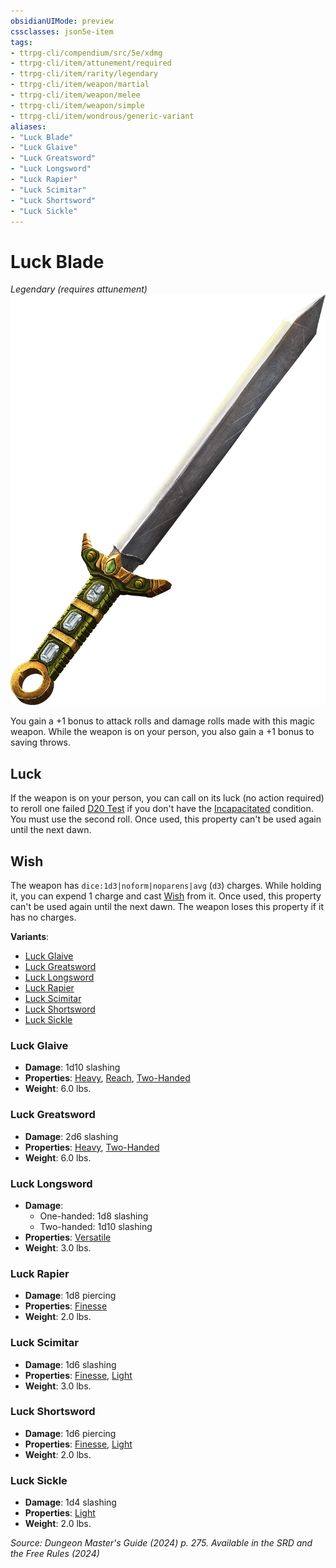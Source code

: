 ```yaml
---
obsidianUIMode: preview
cssclasses: json5e-item
tags:
- ttrpg-cli/compendium/src/5e/xdmg
- ttrpg-cli/item/attunement/required
- ttrpg-cli/item/rarity/legendary
- ttrpg-cli/item/weapon/martial
- ttrpg-cli/item/weapon/melee
- ttrpg-cli/item/weapon/simple
- ttrpg-cli/item/wondrous/generic-variant
aliases: 
- "Luck Blade"
- "Luck Glaive"
- "Luck Greatsword"
- "Luck Longsword"
- "Luck Rapier"
- "Luck Scimitar"
- "Luck Shortsword"
- "Luck Sickle"
---
```

# Luck Blade
*Legendary (requires attunement)*  
![](Інструменти%20ДМ/CLI/items/img/luck-blade.webp#right)


You gain a +1 bonus to attack rolls and damage rolls made with this magic weapon. While the weapon is on your person, you also gain a +1 bonus to saving throws.

## Luck

If the weapon is on your person, you can call on its luck (no action required) to reroll one failed [D20 Test](Інструменти%20ДМ/CLI/rules/variant-rules/d20-test-xphb.md) if you don't have the [Incapacitated](Інструменти%20ДМ/CLI/rules/conditions.md#Incapacitated) condition. You must use the second roll. Once used, this property can't be used again until the next dawn.

## Wish

The weapon has `dice:1d3|noform|noparens|avg` (`d3`) charges. While holding it, you can expend 1 charge and cast [Wish](Інструменти%20ДМ/CLI/spells/wish-xphb.md) from it. Once used, this property can't be used again until the next dawn. The weapon loses this property if it has no charges.

**Variants**:
- [Luck Glaive](#Luck%20Glaive)
- [Luck Greatsword](#Luck%20Greatsword)
- [Luck Longsword](#Luck%20Longsword)
- [Luck Rapier](#Luck%20Rapier)
- [Luck Scimitar](#Luck%20Scimitar)
- [Luck Shortsword](#Luck%20Shortsword)
- [Luck Sickle](#Luck%20Sickle)

### Luck Glaive

- **Damage**: 1d10 slashing
- **Properties**: [Heavy](Інструменти%20ДМ/CLI/rules/item-properties.md#Heavy), [Reach](Інструменти%20ДМ/CLI/rules/item-properties.md#Reach), [Two-Handed](Інструменти%20ДМ/CLI/rules/item-properties.md#Two-Handed)
- **Weight**: 6.0 lbs.

### Luck Greatsword

- **Damage**: 2d6 slashing
- **Properties**: [Heavy](Інструменти%20ДМ/CLI/rules/item-properties.md#Heavy), [Two-Handed](Інструменти%20ДМ/CLI/rules/item-properties.md#Two-Handed)
- **Weight**: 6.0 lbs.

### Luck Longsword

- **Damage**:
  - One-handed: 1d8 slashing
  - Two-handed: 1d10 slashing
- **Properties**: [Versatile](Інструменти%20ДМ/CLI/rules/item-properties.md#Versatile)
- **Weight**: 3.0 lbs.

### Luck Rapier

- **Damage**: 1d8 piercing
- **Properties**: [Finesse](Інструменти%20ДМ/CLI/rules/item-properties.md#Finesse)
- **Weight**: 2.0 lbs.

### Luck Scimitar

- **Damage**: 1d6 slashing
- **Properties**: [Finesse](Інструменти%20ДМ/CLI/rules/item-properties.md#Finesse), [Light](Інструменти%20ДМ/CLI/rules/item-properties.md#Light)
- **Weight**: 3.0 lbs.

### Luck Shortsword

- **Damage**: 1d6 piercing
- **Properties**: [Finesse](Інструменти%20ДМ/CLI/rules/item-properties.md#Finesse), [Light](Інструменти%20ДМ/CLI/rules/item-properties.md#Light)
- **Weight**: 2.0 lbs.

### Luck Sickle

- **Damage**: 1d4 slashing
- **Properties**: [Light](Інструменти%20ДМ/CLI/rules/item-properties.md#Light)
- **Weight**: 2.0 lbs.


*Source: Dungeon Master's Guide (2024) p. 275. Available in the <span title='Systems Reference Document (5.2)'>SRD</span> and the Free Rules (2024)*